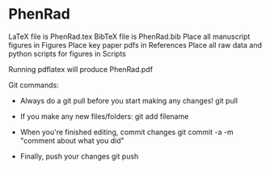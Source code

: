 # PhenRad
LaTeX file is PhenRad.tex
BibTeX file is PhenRad.bib
Place all manuscript figures in Figures
Place key paper pdfs in References
Place all raw data and python scripts for figures in Scripts

Running pdflatex will produce PhenRad.pdf


Git commands:
- Always do a git pull before you start making any changes!
git pull

- If you make any new files/folders:
git add filename

- When you're finished editing, commit changes
git commit -a -m "comment about what you did"

- Finally, push your changes
git push
